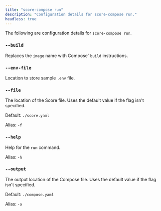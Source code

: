 ```yaml
---
title: "score-compose run"
description: "Configuration details for score-compose run."
headless: true
---
```


The following are configuration details for `score-compose run`.

### `--build`

Replaces the `image` name with Compose' `build` instructions.

### `--env-file`

Location to store sample `.env` file.

### `--file`

The location of the Score file.
Uses the default value if the flag isn't specified.

Default: `./score.yaml`

Alias: `-f`

### `--help`

Help for the `run` command.

Alias: `-h`

### `--output`

The output location of the Compose file.
Uses the default value if the flag isn't specified.

Default: `./compose.yaml`

Alias: `-o`
